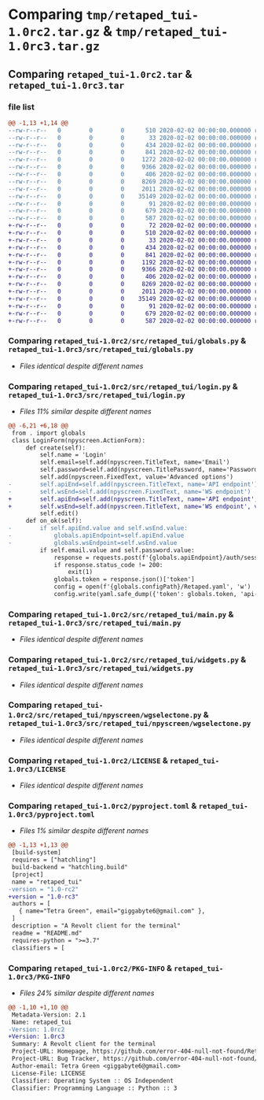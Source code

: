# Comparing `tmp/retaped_tui-1.0rc2.tar.gz` & `tmp/retaped_tui-1.0rc3.tar.gz`

## Comparing `retaped_tui-1.0rc2.tar` & `retaped_tui-1.0rc3.tar`

### file list

```diff
@@ -1,13 +1,14 @@
--rw-r--r--   0        0        0      510 2020-02-02 00:00:00.000000 retaped_tui-1.0rc2/.vscode/launch.json
--rw-r--r--   0        0        0       33 2020-02-02 00:00:00.000000 retaped_tui-1.0rc2/src/retaped_tui/__init__.py
--rw-r--r--   0        0        0      434 2020-02-02 00:00:00.000000 retaped_tui-1.0rc2/src/retaped_tui/aboutRT-tui.txt
--rw-r--r--   0        0        0      841 2020-02-02 00:00:00.000000 retaped_tui-1.0rc2/src/retaped_tui/globals.py
--rw-r--r--   0        0        0     1272 2020-02-02 00:00:00.000000 retaped_tui-1.0rc2/src/retaped_tui/login.py
--rw-r--r--   0        0        0     9366 2020-02-02 00:00:00.000000 retaped_tui-1.0rc2/src/retaped_tui/main.py
--rw-r--r--   0        0        0      406 2020-02-02 00:00:00.000000 retaped_tui-1.0rc2/src/retaped_tui/structures.py
--rw-r--r--   0        0        0     8269 2020-02-02 00:00:00.000000 retaped_tui-1.0rc2/src/retaped_tui/widgets.py
--rw-r--r--   0        0        0     2011 2020-02-02 00:00:00.000000 retaped_tui-1.0rc2/src/retaped_tui/npyscreen/wgselectone.py
--rw-r--r--   0        0        0    35149 2020-02-02 00:00:00.000000 retaped_tui-1.0rc2/LICENSE
--rw-r--r--   0        0        0       91 2020-02-02 00:00:00.000000 retaped_tui-1.0rc2/README.md
--rw-r--r--   0        0        0      679 2020-02-02 00:00:00.000000 retaped_tui-1.0rc2/pyproject.toml
--rw-r--r--   0        0        0      587 2020-02-02 00:00:00.000000 retaped_tui-1.0rc2/PKG-INFO
+-rw-r--r--   0        0        0       72 2020-02-02 00:00:00.000000 retaped_tui-1.0rc3/Retaped.yaml
+-rw-r--r--   0        0        0      510 2020-02-02 00:00:00.000000 retaped_tui-1.0rc3/.vscode/launch.json
+-rw-r--r--   0        0        0       33 2020-02-02 00:00:00.000000 retaped_tui-1.0rc3/src/retaped_tui/__init__.py
+-rw-r--r--   0        0        0      434 2020-02-02 00:00:00.000000 retaped_tui-1.0rc3/src/retaped_tui/aboutRT-tui.txt
+-rw-r--r--   0        0        0      841 2020-02-02 00:00:00.000000 retaped_tui-1.0rc3/src/retaped_tui/globals.py
+-rw-r--r--   0        0        0     1192 2020-02-02 00:00:00.000000 retaped_tui-1.0rc3/src/retaped_tui/login.py
+-rw-r--r--   0        0        0     9366 2020-02-02 00:00:00.000000 retaped_tui-1.0rc3/src/retaped_tui/main.py
+-rw-r--r--   0        0        0      406 2020-02-02 00:00:00.000000 retaped_tui-1.0rc3/src/retaped_tui/structures.py
+-rw-r--r--   0        0        0     8269 2020-02-02 00:00:00.000000 retaped_tui-1.0rc3/src/retaped_tui/widgets.py
+-rw-r--r--   0        0        0     2011 2020-02-02 00:00:00.000000 retaped_tui-1.0rc3/src/retaped_tui/npyscreen/wgselectone.py
+-rw-r--r--   0        0        0    35149 2020-02-02 00:00:00.000000 retaped_tui-1.0rc3/LICENSE
+-rw-r--r--   0        0        0       91 2020-02-02 00:00:00.000000 retaped_tui-1.0rc3/README.md
+-rw-r--r--   0        0        0      679 2020-02-02 00:00:00.000000 retaped_tui-1.0rc3/pyproject.toml
+-rw-r--r--   0        0        0      587 2020-02-02 00:00:00.000000 retaped_tui-1.0rc3/PKG-INFO
```

### Comparing `retaped_tui-1.0rc2/src/retaped_tui/globals.py` & `retaped_tui-1.0rc3/src/retaped_tui/globals.py`

 * *Files identical despite different names*

### Comparing `retaped_tui-1.0rc2/src/retaped_tui/login.py` & `retaped_tui-1.0rc3/src/retaped_tui/login.py`

 * *Files 11% similar despite different names*

```diff
@@ -6,21 +6,18 @@
 from . import globals
 class LoginForm(npyscreen.ActionForm):
     def create(self):
         self.name = 'Login'
         self.email=self.add(npyscreen.TitleText, name='Email')
         self.password=self.add(npyscreen.TitlePassword, name='Password')
         self.add(npyscreen.FixedText, value='Advanced options')
-        self.apiEnd=self.add(npyscreen.TitleText, name='API endpoint')
-        self.wsEnd=self.add(npyscreen.FixedText, name='WS endpoint')
+        self.apiEnd=self.add(npyscreen.TitleText, name='API endpoint', value='https://api.revolt.lea.pet')
+        self.wsEnd=self.add(npyscreen.TitleText, name='WS endpoint', value='wss://ws.revolt.lea.pet')
         self.edit()
     def on_ok(self):
-        if self.apiEnd.value and self.wsEnd.value:
-            globals.apiEndpoint=self.apiEnd.value
-            globals.wsEndpoint=self.wsEnd.value
         if self.email.value and self.password.value:
             response = requests.post(f'{globals.apiEndpoint}/auth/session/login', data=json.dumps({'email': self.email.value, 'password': self.password.value}))
             if response.status_code != 200:
                 exit(1)
             globals.token = response.json()['token']
             config = open(f'{globals.configPath}/Retaped.yaml', 'w')
             config.write(yaml.safe_dump({'token': globals.token, 'api-endpoint': globals.apiEndpoint, 'ws-endpoint': globals.wsEndpoint}))
```

### Comparing `retaped_tui-1.0rc2/src/retaped_tui/main.py` & `retaped_tui-1.0rc3/src/retaped_tui/main.py`

 * *Files identical despite different names*

### Comparing `retaped_tui-1.0rc2/src/retaped_tui/widgets.py` & `retaped_tui-1.0rc3/src/retaped_tui/widgets.py`

 * *Files identical despite different names*

### Comparing `retaped_tui-1.0rc2/src/retaped_tui/npyscreen/wgselectone.py` & `retaped_tui-1.0rc3/src/retaped_tui/npyscreen/wgselectone.py`

 * *Files identical despite different names*

### Comparing `retaped_tui-1.0rc2/LICENSE` & `retaped_tui-1.0rc3/LICENSE`

 * *Files identical despite different names*

### Comparing `retaped_tui-1.0rc2/pyproject.toml` & `retaped_tui-1.0rc3/pyproject.toml`

 * *Files 1% similar despite different names*

```diff
@@ -1,13 +1,13 @@
 [build-system]
 requires = ["hatchling"]
 build-backend = "hatchling.build"
 [project]
 name = "retaped_tui"
-version = "1.0-rc2"
+version = "1.0-rc3"
 authors = [
   { name="Tetra Green", email="giggabyte6@gmail.com" },
 ]
 description = "A Revolt client for the terminal"
 readme = "README.md"
 requires-python = ">=3.7"
 classifiers = [
```

### Comparing `retaped_tui-1.0rc2/PKG-INFO` & `retaped_tui-1.0rc3/PKG-INFO`

 * *Files 24% similar despite different names*

```diff
@@ -1,10 +1,10 @@
 Metadata-Version: 2.1
 Name: retaped_tui
-Version: 1.0rc2
+Version: 1.0rc3
 Summary: A Revolt client for the terminal
 Project-URL: Homepage, https://github.com/error-404-null-not-found/Retaped-tui
 Project-URL: Bug Tracker, https://github.com/error-404-null-not-found/Retaped-tui/issues
 Author-email: Tetra Green <giggabyte6@gmail.com>
 License-File: LICENSE
 Classifier: Operating System :: OS Independent
 Classifier: Programming Language :: Python :: 3
```

